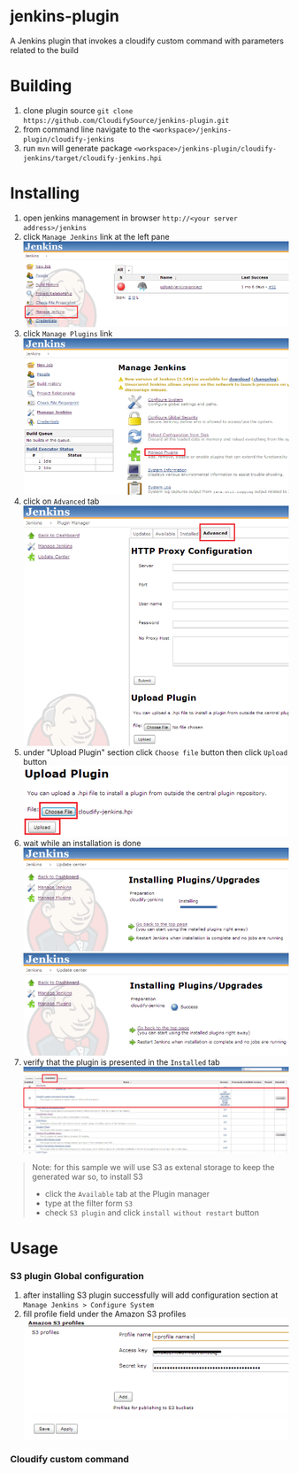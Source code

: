 jenkins-plugin
==============

A Jenkins plugin that invokes a cloudify custom command with parameters related to the build

Building
========

1. clone plugin source `git clone https://github.com/CloudifySource/jenkins-plugin.git`
2. from command line navigate to the `<workspace>/jenkins-plugin/cloudify-jenkins`
3. run `mvn` will generate package `<workspace>/jenkins-plugin/cloudify-jenkins/target/cloudify-jenkins.hpi`

Installing
==========
1. open jenkins management in browser `http://<your server address>/jenkins`
2. click `Manage Jenkins` link at the left pane ![step 1](/readme/step1.png "Manage Jenkins")
3. click `Manage Plugins` link ![step 2](/readme/step2.png "Manage Plugins")
4. click on `Advanced` tab ![step 3](/readme/step3.png "Advanced")
5. under "Upload Plugin" section click `Choose file` button then click `Upload` button ![step 4](/readme/step4.png)
6. wait while an installation is done ![step 5](/readme/step5.png) ![step 6](/readme/step6.png)
7. verify that the plugin is presented in the `Installed` tab ![step 7](/readme/step7.png)

> Note: for this sample we will use S3 as extenal storage to keep the generated war so, to install S3 
> * click the `Available` tab at the Plugin manager
> * type at the filter form `S3`
> * check `S3 plugin` and click `install without restart` button 

Usage
=====

### S3 plugin Global configuration

1. after installing S3 plugin successfully will add configuration section at `Manage Jenkins > Configure System` 
2. fill profile field under the Amazon S3 profiles ![step 8](/readme/step8.png)

### Cloudify custom command
